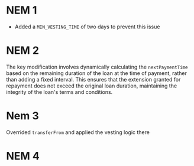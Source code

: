 # NEM 1

- Added a `MIN_VESTING_TIME` of two days to prevent this issue

# NEM 2

The key modification involves dynamically calculating the `nextPaymentTime` based on the remaining duration of the loan at the time of payment, rather than adding a fixed interval. This ensures that the extension granted for repayment does not exceed the original loan duration, maintaining the integrity of the loan's terms and conditions.

# Nem 3

Overrided `transferFrom` and applied the vesting logic there

# NEM 4
